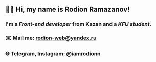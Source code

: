 ## 👋🏻 Hi, my name is **Rodion Ramazanov**!
### I'm a *Front-end developer* from Kazan and a *KFU student*.
### ✉️ Mail me: rodion-web@yandex.ru
### 🌐 Telegram, Instagram: @iamrodionn

